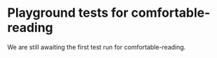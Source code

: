 # Playground tests for comfortable-reading
We are still awaiting the first test run for comfortable-reading.
